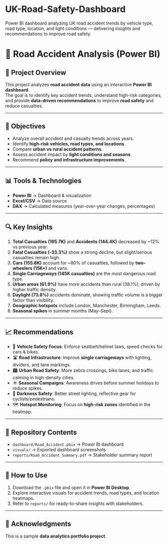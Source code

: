 # UK-Road-Safety-Dashboard
Power BI dashboard analyzing UK road accident trends by vehicle type, road type, location, and light conditions — delivering insights and recommendations to improve road safety.

# 🚦 Road Accident Analysis (Power BI)

## 📌 Project Overview
This project analyzes **road accident data** using an interactive **Power BI dashboard**.  
The goal is to identify key accident trends, understand high-risk categories, and provide **data-driven recommendations** to improve **road safety** and reduce casualties.  

---

## 🎯 Objectives
- Analyze overall accident and casualty trends across years.  
- Identify **high-risk vehicles, road types, and locations**.  
- Compare **urban vs rural accident patterns**.  
- Assess accident impact by **light conditions and seasons**.  
- Recommend **policy and infrastructure improvements**.  

---

## 📊 Tools & Technologies
- **Power BI** → Dashboard & visualization  
- **Excel/CSV** → Data source  
- **DAX** → Calculated measures (year-over-year changes, percentages)  

---

## 🔍 Key Insights
1. **Total Casualties (195.7K)** and **Accidents (144.4K)** decreased by ~12% vs previous year.  
2. **Fatal Casualties (-33.3%)** show a strong decline, but slight/serious casualties remain high.  
3. **Cars (155.8K)** account for ~80% of casualties, followed by **two-wheelers (15K+)** and vans.  
4. **Single Carriageways (145K casualties)** are the most dangerous road type.  
5. **Urban areas (61.9%)** have more accidents than rural (38.1%), driven by higher traffic density.  
6. **Daylight (73.8%)** accidents dominate, showing traffic volume is a bigger factor than visibility.  
7. **Geographic hotspots** include London, Manchester, Birmingham, Leeds.  
8. **Seasonal spikes** in summer months (May–Sept).  

---

## 📈 Recommendations
- 🚗 **Vehicle Safety Focus**: Enforce seatbelt/helmet laws, speed checks for cars & bikes.  
- 🛣️ **Road Infrastructure**: Improve **single carriageways** with lighting, dividers, and lane markings.  
- 🏙️ **Urban Road Safety**: More zebra crossings, bike lanes, and traffic calming in high-density cities.  
- ☀️ **Seasonal Campaigns**: Awareness drives before summer holidays to reduce spikes.  
- 🌃 **Darkness Safety**: Better street lighting, reflective gear for cyclists/pedestrians.  
- 🗺️ **Hotspot Monitoring**: Focus on **high-risk zones** identified in the heatmap.  

---

## 📂 Repository Contents
- `dashboard/Road_Accident.pbix` → Power BI dashboard  
- `visuals/` → Exported dashboard screenshots  
- `reports/Road_Accident_Summary.pdf` → Stakeholder summary report  

---

## 📌 How to Use
1. Download the `.pbix` file and open it in **Power BI Desktop**.  
2. Explore interactive visuals for accident trends, road types, and location heatmaps.  
3. Refer to `reports/` for ready-to-share insights with stakeholders.  

---

## 🙌 Acknowledgments
This is a sample **data analytics portfolio project**. 

